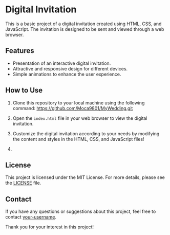 # Digital Invitation

This is a basic project of a digital invitation created using HTML, CSS, and JavaScript. The invitation is designed to be sent and viewed through a web browser.

## Features

- Presentation of an interactive digital invitation.
- Attractive and responsive design for different devices.
- Simple animations to enhance the user experience.

## How to Use

1. Clone this repository to your local machine using the following command:
https://github.com/Moca9801/MyWedding.git


2. Open the `index.html` file in your web browser to view the digital invitation.

3. Customize the digital invitation according to your needs by modifying the content and styles in the HTML, CSS, and JavaScript files!
4. 

## License

This project is licensed under the MIT License. For more details, please see the [LICENSE](LICENSE) file.

## Contact

If you have any questions or suggestions about this project, feel free to contact [your-username](https://github.com/your-username).

Thank you for your interest in this project!

